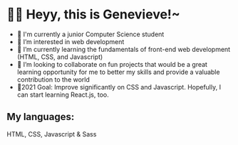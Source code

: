 <h1>👋😁 Heyy, this is Genevieve!~</h1>

- 🎒 I'm currently a junior Computer Science student
- 👀 I’m interested in web development
- 🌱 I’m currently learning the fundamentals of front-end web development (HTML, CSS, and Javascript)
- 💞️ I’m looking to collaborate on fun projects that would be a great learning opportunity for me to better my skills and provide a valuable contribution to the world
- 💛2021 Goal: Improve significantly on CSS and Javascript. Hopefully, I can start learning React.js, too.

<h2>My languages: </h2>
HTML, CSS, Javascript & Sass
